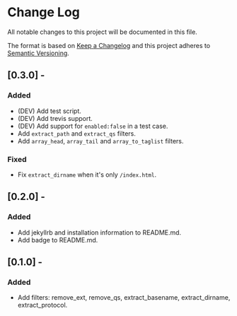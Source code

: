 # Change Log
All notable changes to this project will be documented in this file.

The format is based on [Keep a Changelog](http://keepachangelog.com/en/1.0.0/)
and this project adheres to [Semantic Versioning](http://semver.org/spec/v2.0.0.html).

## [0.3.0] -
### Added
- (DEV) Add test script.
- (DEV) Add trevis support.
- (DEV) Add support for `enabled:false` in a test case.
- Add `extract_path` and `extract_qs` filters.
- Add `array_head`, `array_tail` and `array_to_taglist` filters.

### Fixed
- Fix `extract_dirname` when it's only `/index.html`.


## [0.2.0] -
### Added
- Add jekyllrb and installation information to README.md.
- Add badge to README.md.


## [0.1.0] -
### Added
- Add filters: remove_ext, remove_qs, extract_basename, extract_dirname, extract_protocol.
